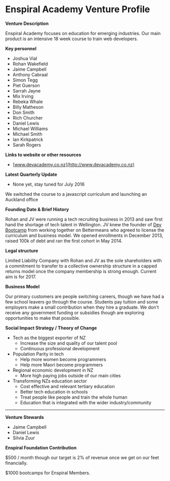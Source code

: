 # Enspiral Academy Venture Profile

**Venture Description**

Enspiral Academy focuses on education for emerging industries. Our main product is an intensive 18 week course to train web developers.

**Key personnel**

* Joshua Vial 
* Rohan Wakefield
* Jaime Campbell
* Anthony Cabraal
* Simon Tegg
* Piet Guerson
* Sarrah Jayne
* Mix Irving
* Rebeka Whale
* Billy Matheson
* Don Smith
* Rich Churcher
* Daniel Lewis
* Michael Williams
* Michael Smith
* Ian Kirkpatrick
* Sarah Rogers

**Links to website or other resources**
* [www.devacademy.co.nz](http://www.devacademy.co.nz)

**Latest Quarterly Update**

  * None yet, stay tuned for July 2016

We switched the course to a javascript curriculum and launching an Auckland office

**Founding Date & Brief History**

Rohan and JV were running a tech recruiting business in 2013 and saw first hand the shortage of tech talent in Wellington. JV knew the founder of [Dev Bootcamp](http://www.devbootcamp.com) from working together on Bettermeans who agreed to license the curriculum and business model. We opened enrollments in December 2013, raised 100k of debt and ran the first cohort in May 2014.

**Legal structure**

Limited Liability Company with Rohan and JV as the sole shareholders with a commitment to transfer to a collective ownership structure in a capped returns model once the company membership is strong enough. Current aim is for 2017.

**Business Model**

Our primary customers are people switching careers, though we have had a few school leavers go through the course. Students pay tuition and some employers make a small contribution when they hire a graduate. We don't receive any government funding or subsidies though are exploring opportunities to make that possible.

**Social Impact Strategy / Theory of Change**

* Tech as the biggest exporter of NZ
  * Increase the size and quality of our talent pool
  * Continuous professional development
* Population Parity in tech 
  * Help more women become programmers
  * Help more Maori become programmers
* Regional economic development in NZ
  * More high paying jobs outside of our main cities
* Transforming NZs education sector
  * Cost effective and relevant tertiary education
  * Better tech education in schools
  * Treat people like people and train the whole human
  * Education that is integrated with the wider industry/community

---

**Venture Stewards** 

* Jaime Campbell
* Daniel Lewis
* Silvia Zuur

**Enspiral Foundation Contribution**

$500 / month though our target is 2% of revenue once we get on our feet financially.

$1000 bootcamps for Enspiral Members.

